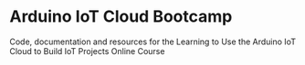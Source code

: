 # Arduino IoT Cloud Bootcamp
Code, documentation and resources for the Learning to Use the Arduino IoT Cloud to Build IoT Projects Online Course
